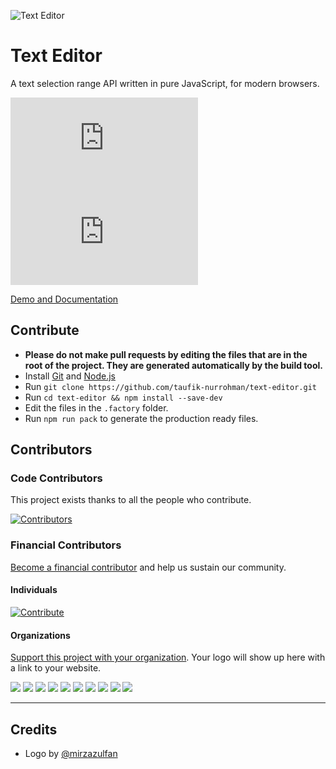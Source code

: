 ![Text Editor](https://user-images.githubusercontent.com/1669261/39924715-218a6b24-5553-11e8-8d04-69c4031ce777.png)

Text Editor
===========

A text selection range API written in pure JavaScript, for modern browsers.

![index.js](https://img.shields.io/github/size/taufik-nurrohman/text-editor/index.js?branch=main&color=%23e9d44d&label=index.js&labelColor=%23666666&style=flat-square)
![index.min.js](https://img.shields.io/github/size/taufik-nurrohman/text-editor/index.min.js?branch=main&color=%23e9d44d&label=index.min.js&labelColor=%23666666&style=flat-square)

[Demo and Documentation](https://taufik-nurrohman.github.io/text-editor "View Demo")

Contribute
----------

 - **Please do not make pull requests by editing the files that are in the root of the project. They are generated automatically by the build tool.**
 - Install [Git](https://en.wikipedia.org/wiki/Git) and [Node.js](https://en.wikipedia.org/wiki/Node.js)
 - Run `git clone https://github.com/taufik-nurrohman/text-editor.git`
 - Run `cd text-editor && npm install --save-dev`
 - Edit the files in the `.factory` folder.
 - Run `npm run pack` to generate the production ready files.

Contributors
------------

### Code Contributors

This project exists thanks to all the people who contribute.

[![Contributors](https://opencollective.com/text-editor/contributors.svg?width=890&button=false)](https://github.com/taufik-nurrohman/text-editor/graphs/contributors)

### Financial Contributors

[Become a financial contributor](https://opencollective.com/text-editor/contribute) and help us sustain our community.

#### Individuals

[![Contribute](https://opencollective.com/text-editor/individuals.svg?width=890)](https://opencollective.com/text-editor)

#### Organizations

[Support this project with your organization](https://opencollective.com/text-editor/contribute). Your logo will show up here with a link to your website.

<a href="https://opencollective.com/text-editor/organization/0/website"><img src="https://opencollective.com/text-editor/organization/0/avatar.svg"></a>
<a href="https://opencollective.com/text-editor/organization/1/website"><img src="https://opencollective.com/text-editor/organization/1/avatar.svg"></a>
<a href="https://opencollective.com/text-editor/organization/2/website"><img src="https://opencollective.com/text-editor/organization/2/avatar.svg"></a>
<a href="https://opencollective.com/text-editor/organization/3/website"><img src="https://opencollective.com/text-editor/organization/3/avatar.svg"></a>
<a href="https://opencollective.com/text-editor/organization/4/website"><img src="https://opencollective.com/text-editor/organization/4/avatar.svg"></a>
<a href="https://opencollective.com/text-editor/organization/5/website"><img src="https://opencollective.com/text-editor/organization/5/avatar.svg"></a>
<a href="https://opencollective.com/text-editor/organization/6/website"><img src="https://opencollective.com/text-editor/organization/6/avatar.svg"></a>
<a href="https://opencollective.com/text-editor/organization/7/website"><img src="https://opencollective.com/text-editor/organization/7/avatar.svg"></a>
<a href="https://opencollective.com/text-editor/organization/8/website"><img src="https://opencollective.com/text-editor/organization/8/avatar.svg"></a>
<a href="https://opencollective.com/text-editor/organization/9/website"><img src="https://opencollective.com/text-editor/organization/9/avatar.svg"></a>

---

Credits
-------

 - Logo by [@mirzazulfan](https://github.com/mirzazulfan)